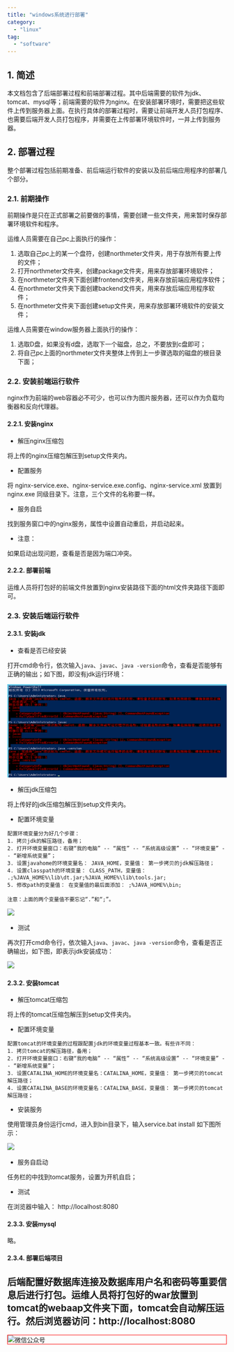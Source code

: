 ```yaml
---
title: "windows系统进行部署"
category:
  - "linux"
tag:
  - "software"
---
```


## 1. 简述

本文档包含了后端部署过程和前端部署过程。其中后端需要的软件为jdk、tomcat、mysql等；前端需要的软件为nginx。在安装部署环境时，需要把这些软件上传到服务器上面。在执行具体的部署过程时，需要让前端开发人员打包程序、也需要后端开发人员打包程序，并需要在上传部署环境软件时，一并上传到服务器。

## 2. 部署过程

整个部署过程包括前期准备、前后端运行软件的安装以及前后端应用程序的部署几个部分。

### 2.1. 前期操作

前期操作是只在正式部署之前要做的事情，需要创建一些文件夹，用来暂时保存部署环境软件和程序。

运维人员需要在自己pc上面执行的操作：

1. 选取自己pc上的某一个盘符，创建northmeter文件夹，用于存放所有要上传的文件；
2. 打开northmeter文件夹，创建package文件夹，用来存放部署环境软件；
3. 在northmeter文件夹下面创建frontend文件夹，用来存放前端应用程序软件；
4. 在northmeter文件夹下面创建backend文件夹，用来存放后端应用程序软件；
5. 在northmeter文件夹下面创建setup文件夹，用来存放部署环境软件的安装文件；

运维人员需要在window服务器上面执行的操作：

1. 选取D盘，如果没有d盘，选取下一个磁盘，总之，不要放到c盘即可；
2. 将自己pc上面的northmeter文件夹整体上传到上一步骤选取的磁盘的根目录下面；


### 2.2. 安装前端运行软件

nginx作为前端的web容器必不可少，也可以作为图片服务器，还可以作为负载均衡器和反向代理器。

#### 2.2.1. 安装nginx

- 解压nginx压缩包

将上传的nginx压缩包解压到setup文件夹内。

- 配置服务

将 nginx-service.exe、nginx-service.exe.config、nginx-service.xml 放置到 nginx.exe 同级目录下。注意，三个文件的名称要一样。

- 服务自启

找到服务窗口中的nginx服务，属性中设置自动重启，并启动起来。

- 注意：

如果启动出现问题，查看是否是因为端口冲突。

#### 2.2.2. 部署前端

运维人员将打包好的前端文件放置到nginx安装路径下面的html文件夹路径下面即可。

### 2.3. 安装后端运行软件

#### 2.3.1. 安装jdk

- 查看是否已经安装

打开cmd命令行，依次输入`java`、`javac`、`java -version`命令，查看是否能够有正确的输出；如下图，即没有jdk运行环境：

![](./images/2023-10-24-18-18-58.png)

- 解压jdk压缩包

将上传好的jdk压缩包解压到setup文件夹内。

- 配置环境变量

```
配置环境变量分为好几个步骤：
1. 拷贝jdk的解压路径，备用；
2. 打开环境变量窗口：右键“我的电脑” -- “属性” -- “系统高级设置” -- “环境变量” -- “新增系统变量”；
3. 设置javahome的环境变量名： JAVA_HOME，变量值： 第一步拷贝的jdk解压路径；
4. 设置classpath的环境变量： CLASS_PATH，变量值： .;%JAVA_HOME%\lib\dt.jar;%JAVA_HOME%\lib\tools.jar;
5. 修改path的变量值： 在变量值的最后面添加： ;%JAVA_HOME%\bin;

注意：上面的两个变量值不要忘记“.”和“;”。
````

![](./images/2023-10-24-18-19-00.png)

- 测试

再次打开cmd命令行，依次输入`java`、`javac`、`java -version`命令，查看是否正确输出，如下图，即表示jdk安装成功：

![](./images/2023-10-24-18-19-01.png)

#### 2.3.2. 安装tomcat

- 解压tomcat压缩包

将上传的tomcat压缩包解压到setup文件夹内。

- 配置环境变量

```
配置tomcat的环境变量的过程跟配置jdk的环境变量过程基本一致。有些许不同：
1. 拷贝tomcat的解压路径，备用；
2. 打开环境变量窗口：右键“我的电脑” -- “属性” -- “系统高级设置” -- “环境变量” -- “新增系统变量”；
3. 设置CATALINA_HOME的环境变量名：CATALINA_HOME，变量值： 第一步拷贝的tomcat解压路径；
4. 设置CATALINA_BASE的环境变量名：CATALINA_BASE，变量值： 第一步拷贝的tomcat解压路径；
```

- 安装服务

使用管理员身份运行cmd，进入到bin目录下，输入service.bat install
如下图所示：

![](./images/2023-10-24-18-19-02.png)

- 服务自启动

任务栏的中找到tomcat服务，设置为开机自启；

- 测试

在浏览器中输入： http://localhost:8080

#### 2.3.3. 安装mysql

略。

#### 2.3.4. 部署后端项目

后端配置好数据库连接及数据库用户名和密码等重要信息后进行打包。运维人员将打包好的war放置到tomcat的webaap文件夹下面，tomcat会自动解压运行。然后浏览器访问：http://localhost:8080
---

<img style="border:1px red solid; display:block; margin:0 auto;" :src="$withBase('/qrcode.jpg')" alt="微信公众号" />

